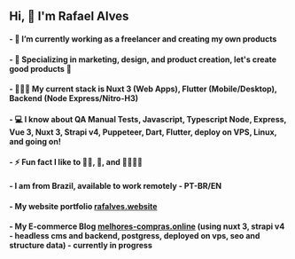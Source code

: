 ## Hi, 👋 I'm Rafael Alves 

#### - 🔭 I’m currently working as a freelancer and creating my own products
#### - 🌱 Specializing in marketing, design, and product creation, let's create good products 🚀
#### - 👷🏽‍♂️ My current stack is Nuxt 3 (Web Apps), Flutter (Mobile/Desktop), Backend (Node Express/Nitro-H3)
#### - 💻 I know about QA Manual Tests, Javascript, Typescript Node, Express, Vue 3, Nuxt 3, Strapi v4, Puppeteer, Dart, Flutter, deploy on VPS, Linux, and going on!
#### - ⚡ Fun fact I like to 💪🏽, 🎸, and 👨🏽‍🍳🥖
#### - I am from Brazil, available to work remotely - PT-BR/EN

#### - My website portfolio [rafalves.website](http://www.rafalves.website)
#### - My E-commerce Blog [melhores-compras.online](http://www.melhores-compras.online) (using nuxt 3, strapi v4 - headless cms and backend, postgress, deployed on vps, seo and structure data) - currently in progress 
